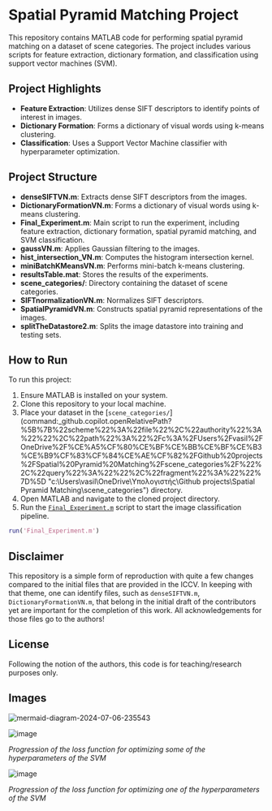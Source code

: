 # Spatial Pyramid Matching Project

This repository contains MATLAB code for performing spatial pyramid matching on a dataset of scene categories. The project includes various scripts for feature extraction, dictionary formation, and classification using support vector machines (SVM).

## Project Highlights

- **Feature Extraction**: Utilizes dense SIFT descriptors to identify points of interest in images.
- **Dictionary Formation**: Forms a dictionary of visual words using k-means clustering.
- **Classification**: Uses a Support Vector Machine classifier with hyperparameter optimization.

## Project Structure

- **denseSIFTVN.m**: Extracts dense SIFT descriptors from the images.
- **DictionaryFormationVN.m**: Forms a dictionary of visual words using k-means clustering.
- **Final_Experiment.m**: Main script to run the experiment, including feature extraction, dictionary formation, spatial pyramid matching, and SVM classification.
- **gaussVN.m**: Applies Gaussian filtering to the images.
- **hist_intersection_VN.m**: Computes the histogram intersection kernel.
- **miniBatchKMeansVN.m**: Performs mini-batch k-means clustering.
- **resultsTable.mat**: Stores the results of the experiments.
- **scene_categories/**: Directory containing the dataset of scene categories.
- **SIFTnormalizationVN.m**: Normalizes SIFT descriptors.
- **SpatialPyramidVN.m**: Constructs spatial pyramid representations of the images.
- **splitTheDatastore2.m**: Splits the image datastore into training and testing sets.

## How to Run

To run this project:
1. Ensure MATLAB is installed on your system.
2. Clone this repository to your local machine.
3. Place your dataset in the [`scene_categories/`](command:_github.copilot.openRelativePath?%5B%7B%22scheme%22%3A%22file%22%2C%22authority%22%3A%22%22%2C%22path%22%3A%22%2Fc%3A%2FUsers%2Fvasil%2FOneDrive%2F%CE%A5%CF%80%CE%BF%CE%BB%CE%BF%CE%B3%CE%B9%CF%83%CF%84%CE%AE%CF%82%2FGithub%20projects%2FSpatial%20Pyramid%20Matching%2Fscene_categories%2F%22%2C%22query%22%3A%22%22%2C%22fragment%22%3A%22%22%7D%5D "c:\Users\vasil\OneDrive\Υπολογιστής\Github projects\Spatial Pyramid Matching\scene_categories\") directory.
4. Open MATLAB and navigate to the cloned project directory.
5. Run the [`Final_Experiment.m`](command:_github.copilot.openRelativePath?%5B%7B%22scheme%22%3A%22file%22%2C%22authority%22%3A%22%22%2C%22path%22%3A%22%2Fc%3A%2FUsers%2Fvasil%2FOneDrive%2F%CE%A5%CF%80%CE%BF%CE%BB%CE%BF%CE%B3%CE%B9%CF%83%CF%84%CE%AE%CF%82%2FGithub%20projects%2FSpatial%20Pyramid%20Matching%2FFinal_Experiment.m%22%2C%22query%22%3A%22%22%2C%22fragment%22%3A%22%22%7D%5D "c:\Users\vasil\OneDrive\Υπολογιστής\Github projects\Spatial Pyramid Matching\Final_Experiment.m") script to start the image classification pipeline.

```matlab
run('Final_Experiment.m')
```

## Disclaimer

This repository is a simple form of reproduction with quite a few changes compared to the initial files that are provided in the ICCV. In keeping with that theme, one can identify files, such as `denseSIFTVN.m`, `DictionaryFormationVN.m`, that belong in the initial draft of the contributors yet are important for the completion of this work. All acknowledgements for those files go to the authors!

## License

Following the notion of the authors, this code is for teaching/research purposes only.

## Images 

![mermaid-diagram-2024-07-06-235543](https://github.com/Va-Ns/Spatial-Pyramid-Matching/assets/68824495/64712b1b-7c99-4b34-b7f7-635428baeba7)

![image](https://github.com/Va-Ns/Spatial-Pyramid-Matching/assets/68824495/5e44a75d-d6c9-4907-a38d-e485f052d947)

*Progression of the loss function for optimizing some of the hyperparameters of the SVM*

![image](https://github.com/Va-Ns/Spatial-Pyramid-Matching/assets/68824495/0bef13bb-69fe-4ce3-88fb-eb535ca6a065)

*Progression of the loss function for optimizing one of the hyperparameters of the SVM*

